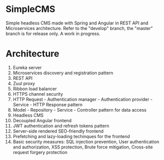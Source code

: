 # SimpleCMS
Simple headless CMS made with Spring and Angular in REST API and Microservices architecture. Refer to the "develop" branch, the "master" branch is for release only. A work in progress.

# Architecture
1. Eureka server
2. Microservices discovery and registration pattern
3. REST API
4. Zuul proxy
5. Ribbon load balancer
6. HTTPS channel security
7. HTTP Request - Authentication manager - Authentication provider - Service - HTTP Response pattern
8. Model - Repository - Service - Controller pattern for data access
9. Headless CMS
10. Decoupled Angular frontend
11. JWT authentication and refresh tokens pattern
12. Server-side rendered SEO-friendly frontend 
13. Prefetching and lazy-loading techinques for the frontend
14. Basic security measures: SQL injection prevention, User authentication and authorization, XSS protection, Brute force mitigation, Cross-site request forgery protection
